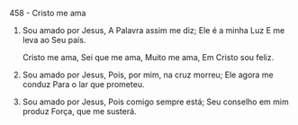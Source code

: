 458 - Cristo me ama

1. Sou amado por Jesus,
   A Palavra assim me diz;
   Ele é a minha Luz
   E me leva ao Seu país.

   Cristo me ama,
   Sei que me ama,
   Muito me ama,
   Em Cristo sou feliz.

2. Sou amado por Jesus,
   Pois, por mim, na cruz morreu;
   Ele agora me conduz
   Para o lar que prometeu.

3. Sou amado por Jesus,
   Pois comigo sempre está;
   Seu conselho em mim produz
   Força, que me susterá.
